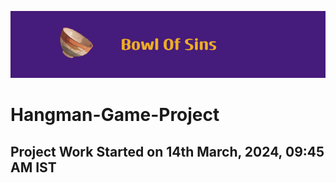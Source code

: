 ![Banner](Bowl_Of_Sins.png)
# Hangman-Game-Project

## Project Work Started on 14th March, 2024, 09:45 AM IST
